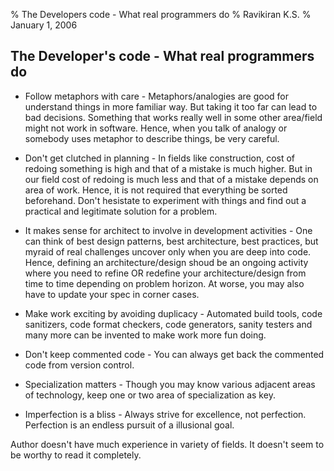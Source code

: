 % The Developers code - What real programmers do
% Ravikiran K.S.
% January 1, 2006

## The Developer's code - What real programmers do

* Follow metaphors with care - Metaphors/analogies are good for understand
things in more familiar way. But taking it too far can lead to bad decisions.
Something that works really well in some other area/field might not work in
software. Hence, when you talk of analogy or somebody uses metaphor to
describe things, be very careful.

* Don't get clutched in planning - In fields like construction, cost of redoing
something is high and that of a mistake is much higher. But in our field cost
of redoing is much less and that of a mistake depends on area of work. Hence,
it is not required that everything be sorted beforehand. Don't hesistate to
experiment with things and find out a practical and legitimate solution for a
problem.

* It makes sense for architect to involve in development activities - One can
think of best design patterns, best architecture, best practices, but myraid
of real challenges uncover only when you are deep into code. Hence, defining
an architecture/design shoud be an ongoing activity where you need to refine
OR redefine your architecture/design from time to time depending on problem
horizon. At worse, you may also have to update your spec in corner cases.

* Make work exciting by avoiding duplicacy - Automated build tools, code
sanitizers, code format checkers, code generators, sanity testers and many
more can be invented to make work more fun doing.

* Don't keep commented code - You can always get back the commented code from
version control.

* Specialization matters - Though you may know various adjacent areas of
technology, keep one or two area of specialization as key.

* Imperfection is a bliss - Always strive for excellence, not perfection.
Perfection is an endless pursuit of a illusional goal.

Author doesn't have much experience in variety of fields. It doesn't seem to be
worthy to read it completely.

